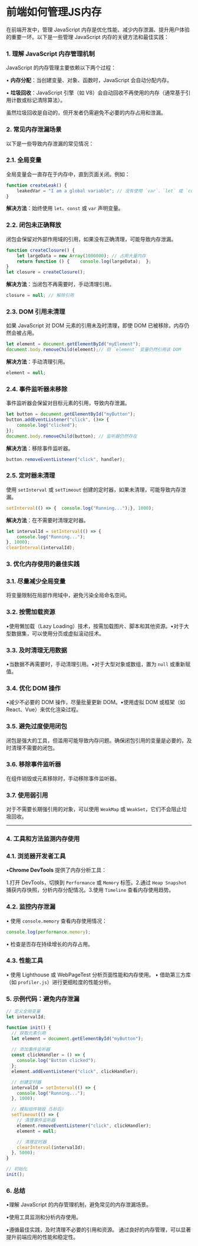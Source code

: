 # 前端如何管理JS内存

在前端开发中，管理 JavaScript 内存是优化性能、减少内存泄漏、提升用户体验的重要一环。以下是一些管理 JavaScript 内存的关键方法和最佳实践：

### 1. **理解 JavaScript 内存管理机制**

JavaScript 的内存管理主要依赖以下两个过程：

• **内存分配**：当创建变量、对象、函数时，JavaScript 会自动分配内存。

• **垃圾回收**：JavaScript 引擎（如 V8）会自动回收不再使用的内存（通常基于引用计数或标记清除算法）。

虽然垃圾回收是自动的，但开发者仍需避免不必要的内存占用和泄漏。

### 2. **常见内存泄漏场景**

以下是一些导致内存泄漏的常见情况：

### 2.1. **全局变量**

全局变量会一直存在于内存中，直到页面关闭。例如：


```ts
function createLeak() { 
    leakedVar = "I am a global variable"; // 没有使用 `var`、`let` 或 `const`
}
```

**解决方法**：始终使用 `let`、`const` 或 `var` 声明变量。

### 2.2. **闭包未正确释放**

闭包会保留对外部作用域的引用，如果没有正确清理，可能导致内存泄漏。



```ts
function createClosure() {  
    let largeData = new Array(1000000); // 占用大量内存  
    return function () {    console.log(largeData);  };
}
let closure = createClosure();
```

**解决方法**：当闭包不再需要时，手动清理引用。


```ts
closure = null; // 解除引用
```

### 2.3. **DOM 引用未清理**

如果 JavaScript 对 DOM 元素的引用未及时清理，即使 DOM 已被移除，内存仍然会被占用。

```ts
let element = document.getElementById("myElement");
document.body.removeChild(element);// 但 `element` 变量仍然引用该 DOM
```
**解决方法**：手动清理引用。

```ts
element = null;
```

### 2.4. **事件监听器未移除**

事件监听器会保留对目标元素的引用，导致内存泄漏。


```ts
let button = document.getElementById("myButton");
button.addEventListener("click", ()=> {  
    console.log("clicked");
});
document.body.removeChild(button); // 监听器仍然存在
```

**解决方法**：移除事件监听器。

```ts
button.removeEventListener("click", handler);
```

### 2.5. **定时器未清理**

使用 `setInterval` 或 `setTimeout` 创建的定时器，如果未清理，可能导致内存泄漏。

```ts
setInterval(() => {  console.log("Running...");}, 1000);
```
**解决方法**：在不需要时清理定时器。


```ts
let intervalId = setInterval(() => {  
    console.log("Running...");
}, 1000);
clearInterval(intervalId);
```

### 3. **优化内存使用的最佳实践**

### 3.1. **尽量减少全局变量**

将变量限制在局部作用域中，避免污染全局命名空间。

### 3.2. **按需加载资源**

•使用懒加载（Lazy Loading）技术，按需加载图片、脚本和其他资源。•对于大型数据集，可以使用分页或虚拟滚动技术。

### 3.3. **及时清理无用数据**

•当数据不再需要时，手动清理引用。•对于大型对象或数组，置为 `null` 或重新赋值。

### 3.4. **优化 DOM 操作**

•减少不必要的 DOM 操作，尽量批量更新 DOM。•使用虚拟 DOM 或框架（如 React、Vue）来优化渲染过程。

### 3.5. **避免过度使用闭包**

闭包是强大的工具，但滥用可能导致内存问题。确保闭包引用的变量是必要的，及时清理不需要的闭包。

### 3.6. **移除事件监听器**

在组件销毁或元素移除时，手动移除事件监听器。

### 3.7. **使用弱引用**

对于不需要长期强引用的对象，可以使用 `WeakMap` 或 `WeakSet`，它们不会阻止垃圾回收。

* * *

### 4. **工具和方法监测内存使用**

### 4.1. **浏览器开发者工具**

•**Chrome DevTools** 提供了内存分析工具：

1.打开 DevTools，切换到 `Performance` 或 `Memory` 标签。2.通过 `Heap Snapshot` 捕获内存快照，分析内存分配情况。3.使用 `Timeline` 查看内存使用趋势。

### 4.2. **监控内存泄漏**

• 使用 `console.memory` 查看内存使用情况：


```ts
console.log(performance.memory);
```

• 检查是否存在持续增长的内存占用。

### 4.3. **性能工具**

• 使用 Lighthouse 或 WebPageTest 分析页面性能和内存使用。
• 借助第三方库（如 `profiler.js`）进行更细粒度的性能分析。

### 5. **示例代码：避免内存泄漏**

```ts
// 定义全局变量
let intervalId;

function init() {
  // 获取元素引用
  let element = document.getElementById("myButton");
  
  // 添加事件监听器
  const clickHandler = () => {
    console.log("Button clicked");
  };
  element.addEventListener("click", clickHandler);

  // 创建定时器
  intervalId = setInterval(() => {
    console.log("Running...");
  }, 1000);

  // 模拟组件销毁（5秒后）
  setTimeout(() => {
    // 清理事件监听器
    element.removeEventListener("click", clickHandler);
    element = null;

    // 清理定时器
    clearInterval(intervalId);
  }, 5000);
}

// 初始化
init();
```

### 6. **总结**

•理解 JavaScript 的内存管理机制，避免常见的内存泄漏场景。

•使用工具监测和分析内存使用。

•遵循最佳实践，及时清理不必要的引用和资源。 通过良好的内存管理，可以显著提升前端应用的性能和稳定性。